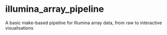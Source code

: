 # illumina_array_pipeline
A basic make-based pipeline for Illumina array data, from raw to interactive visualisations
